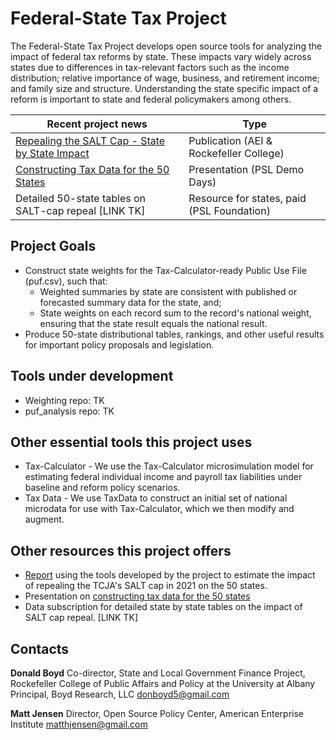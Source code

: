 # Federal-State Tax Project

The Federal-State Tax Project develops open source tools for analyzing the impact of federal tax reforms by state. These impacts vary widely across states due to differences in tax-relevant factors such as the income distribution; relative importance of wage, business, and retirement income; and family size and structure. Understanding the state specific impact of a reform is important to state and federal policymakers among others. 


|Recent project news | Type |
| ------ | ------ |
| [Repealing the SALT Cap - State by State Impact](https://www.aei.org/research-products/report/repealing-the-salt-cap-state-by-state-impact/) | Publication (AEI & Rockefeller College)  |
| [Constructing Tax Data for the 50 States](https://blog.pslmodels.org/demo-day-14-constructing-tax-data-for-the-50-states) | Presentation (PSL Demo Days)  |
| Detailed 50-state tables on SALT-cap repeal [LINK TK]  | Resource for states, paid (PSL Foundation) |

## Project Goals
- Construct state weights for the Tax-Calculator-ready Public Use File (puf.csv), such that: 
    - Weighted summaries by state are consistent with published or forecasted summary data for the state, and; 
    - State weights on each record sum to the record's national weight, ensuring that the state result equals the national result. 
- Produce 50-state distributional tables, rankings, and other useful results for important policy  proposals and legislation. 

## Tools under development
- Weighting repo: TK
- puf_analysis repo: TK

## Other essential tools this project uses
- Tax-Calculator - We use the Tax-Calculator microsimulation model for estimating federal individual income and payroll tax liabilities under baseline and reform policy scenarios.
- Tax Data - We use TaxData to construct an initial set of national microdata for use with Tax-Calculator, which we then modify and augment.

## Other resources this project offers
- [Report](https://www.aei.org/research-products/report/repealing-the-salt-cap-state-by-state-impact/) using the tools developed by the project to estimate the impact of repealing the TCJA's SALT cap in 2021 on the 50 states.
- Presentation on [constructing tax data for the 50 states](https://blog.pslmodels.org/demo-day-14-constructing-tax-data-for-the-50-states) 
- Data subscription for detailed state by state tables on the impact of SALT cap repeal. [LINK TK]


## Contacts
**Donald Boyd**
Co-director, State and Local Government Finance Project, Rockefeller College of Public Affairs and Policy at the University at Albany
Principal, Boyd Research, LLC
donboyd5@gmail.com  

**Matt Jensen**
Director, Open Source Policy Center, American Enterprise Institute
matthjensen@gmail.com
